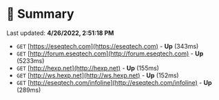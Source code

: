 # 📖 Summary
Last updated: **4/26/2022, 2:51:18 PM**

- `GET` [https://eseqtech.com](https://eseqtech.com) - **Up** (343ms)
- `GET` [http://forum.eseqtech.com](http://forum.eseqtech.com) - **Up** (5233ms)
- `GET` [http://hexp.net](http://hexp.net) - **Up** (155ms)
- `GET` [http://ws.hexp.net](http://ws.hexp.net) - **Up** (152ms)
- `GET` [http://eseqtech.com/infoline](http://eseqtech.com/infoline) - **Up** (289ms)

